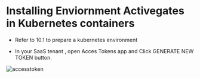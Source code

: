 # Installing Enviornment Activegates in Kubernetes containers

- Refer to 10.1 to prepare a kubernetes environment

- In your SaaS tenant , open Acces Tokens app and Click GENERATE NEW TOKEN button.

![accesstoken]()




